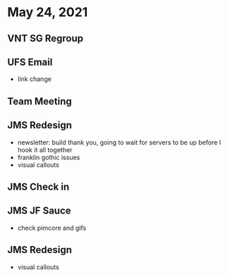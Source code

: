 # May 24, 2021

## VNT SG Regroup

## UFS Email
- link change

## Team Meeting

## JMS Redesign
- newsletter: build thank you, going to wait for servers to be up before I hook it all together
- franklin gothic issues
- visual callouts

## JMS Check in

## JMS JF Sauce
- check pimcore and gifs

## JMS Redesign
- visual callouts